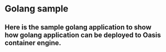 # Golang sample
## Here is the sample golang application to show how golang application can be deployed to Oasis container engine.

